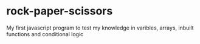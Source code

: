 # rock-paper-scissors
My first javascript program to test my knowledge in varibles, arrays, inbuilt functions and conditional logic